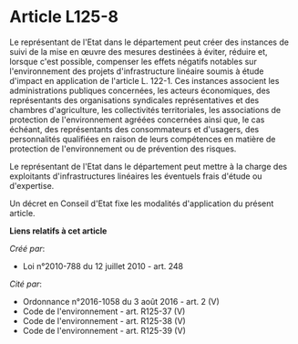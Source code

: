 # Article L125-8

Le représentant de l'Etat dans le  département peut créer des instances de suivi de la mise en œuvre des  mesures destinées à
éviter, réduire et, lorsque c'est possible,  compenser les effets négatifs notables sur l'environnement des projets
d'infrastructure linéaire soumis à étude d'impact en application de  l'article L. 122-1. Ces instances associent les
administrations  publiques concernées, les acteurs économiques, des représentants des  organisations syndicales
représentatives et des chambres d'agriculture,  les collectivités territoriales, les associations de protection de
l'environnement agréées concernées ainsi que, le cas échéant, des  représentants des consommateurs et d'usagers, des
personnalités  qualifiées en raison de leurs compétences en matière de protection de  l'environnement ou de prévention des
risques. 

Le  représentant de l'Etat dans le département peut mettre à la charge des  exploitants d'infrastructures linéaires les
éventuels frais d'étude ou  d'expertise. 

Un décret en Conseil d'Etat fixe les  modalités d'application du présent article.

**Liens relatifs à cet article**

_Créé par_:

  - Loi n°2010-788 du 12 juillet 2010 - art. 248

_Cité par_:

  - Ordonnance n°2016-1058 du 3 août 2016 - art. 2 (V)
  - Code de l'environnement - art. R125-37 (V)
  - Code de l'environnement - art. R125-38 (V)
  - Code de l'environnement - art. R125-39 (V)
